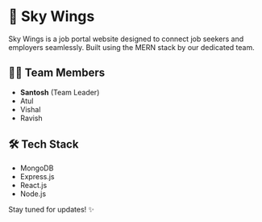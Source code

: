 # 🚀 Sky Wings

Sky Wings is a job portal website designed to connect job seekers and employers seamlessly. Built using the MERN stack by our dedicated team.

## 👨‍💻 Team Members

- **Santosh** (Team Leader)
- Atul
- Vishal
- Ravish

## 🛠 Tech Stack

- MongoDB
- Express.js
- React.js
- Node.js

Stay tuned for updates! ✨